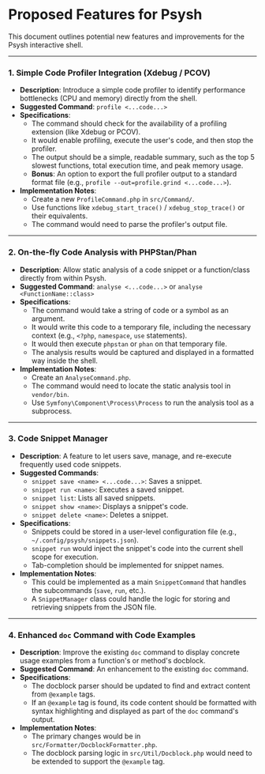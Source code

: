 # Proposed Features for Psysh

This document outlines potential new features and improvements for the Psysh interactive shell.

---

### 1. Simple Code Profiler Integration (Xdebug / PCOV)

*   **Description**: Introduce a simple code profiler to identify performance bottlenecks (CPU and memory) directly from the shell.
*   **Suggested Command**: `profile <...code...>`
*   **Specifications**:
    *   The command should check for the availability of a profiling extension (like Xdebug or PCOV).
    *   It would enable profiling, execute the user's code, and then stop the profiler.
    *   The output should be a simple, readable summary, such as the top 5 slowest functions, total execution time, and peak memory usage.
    *   **Bonus**: An option to export the full profiler output to a standard format file (e.g., `profile --out=profile.grind <...code...>`).
*   **Implementation Notes**:
    *   Create a new `ProfileCommand.php` in `src/Command/`.
    *   Use functions like `xdebug_start_trace()` / `xdebug_stop_trace()` or their equivalents.
    *   The command would need to parse the profiler's output file.

---

### 2. On-the-fly Code Analysis with PHPStan/Phan

*   **Description**: Allow static analysis of a code snippet or a function/class directly from within Psysh.
*   **Suggested Command**: `analyse <...code...>` or `analyse <FunctionName::class>`
*   **Specifications**:
    *   The command would take a string of code or a symbol as an argument.
    *   It would write this code to a temporary file, including the necessary context (e.g., `<?php`, `namespace`, `use` statements).
    *   It would then execute `phpstan` or `phan` on that temporary file.
    *   The analysis results would be captured and displayed in a formatted way inside the shell.
*   **Implementation Notes**:
    *   Create an `AnalyseCommand.php`.
    *   The command would need to locate the static analysis tool in `vendor/bin`.
    *   Use `Symfony\Component\Process\Process` to run the analysis tool as a subprocess.

---

### 3. Code Snippet Manager

*   **Description**: A feature to let users save, manage, and re-execute frequently used code snippets.
*   **Suggested Commands**:
    *   `snippet save <name> <...code...>`: Saves a snippet.
    *   `snippet run <name>`: Executes a saved snippet.
    *   `snippet list`: Lists all saved snippets.
    *   `snippet show <name>`: Displays a snippet's code.
    *   `snippet delete <name>`: Deletes a snippet.
*   **Specifications**:
    *   Snippets could be stored in a user-level configuration file (e.g., `~/.config/psysh/snippets.json`).
    *   `snippet run` would inject the snippet's code into the current shell scope for execution.
    *   Tab-completion should be implemented for snippet names.
*   **Implementation Notes**:
    *   This could be implemented as a main `SnippetCommand` that handles the subcommands (`save`, `run`, etc.).
    *   A `SnippetManager` class could handle the logic for storing and retrieving snippets from the JSON file.

---

### 4. Enhanced `doc` Command with Code Examples

*   **Description**: Improve the existing `doc` command to display concrete usage examples from a function's or method's docblock.
*   **Suggested Command**: An enhancement to the existing `doc` command.
*   **Specifications**:
    *   The docblock parser should be updated to find and extract content from `@example` tags.
    *   If an `@example` tag is found, its code content should be formatted with syntax highlighting and displayed as part of the `doc` command's output.
*   **Implementation Notes**:
    *   The primary changes would be in `src/Formatter/DocblockFormatter.php`.
    *   The docblock parsing logic in `src/Util/Docblock.php` would need to be extended to support the `@example` tag.
